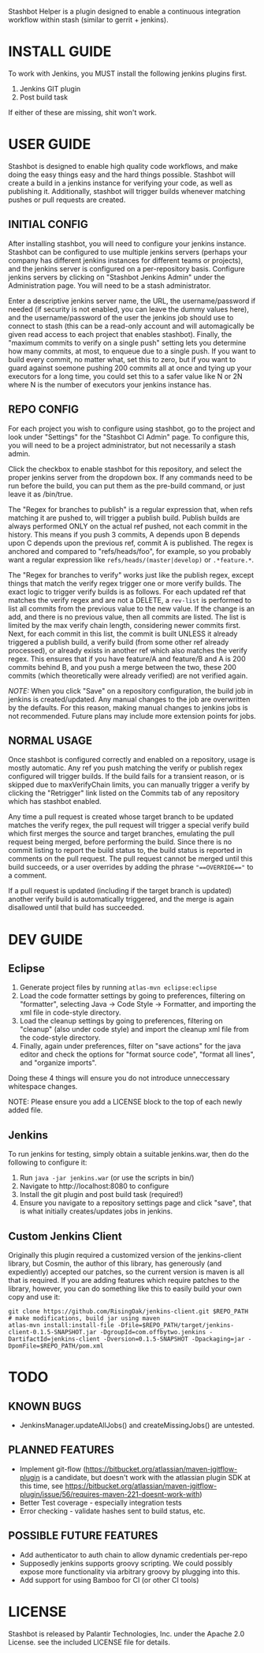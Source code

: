 Stashbot Helper is a plugin designed to enable a continuous integration
workflow within stash (similar to gerrit + jenkins).

# INSTALL GUIDE

To work with Jenkins, you MUST install the following jenkins plugins first.

1. Jenkins GIT plugin
2. Post build task

If either of these are missing, shit won't work.

# USER GUIDE

Stashbot is designed to enable high quality code workflows, and make doing the
easy things easy and the hard things possible.  Stashbot will create a build in
a jenkins instance for verifying your code, as well as publishing it.
Additionally, stashbot will trigger builds whenever matching pushes or pull
requests are created.

## INITIAL CONFIG

After installing stashbot, you will need to configure your jenkins instance.
Stashbot can be configured to use multiple jenkins servers (perhaps your
company has different jenkins instances for different teams or projects), and
the jenkins server is configured on a per-repository basis.  Configure jenkins
servers by clicking on "Stashbot Jenkins Admin" under the Administration page.
You will need to be a stash administrator.

Enter a descriptive jenkins server name, the URL, the username/password if
needed (if security is not enabled, you can leave the dummy values here), and
the username/password of the user the jenkins job should use to connect to
stash (this can be a read-only account and will automagically be given read
access to each project that enables stashbot).  Finally, the "maximum commits
to verify on a single push" setting lets you determine how many commits, at
most, to enqueue due to a single push.  If you want to build every commit, no
matter what, set this to zero, but if you want to guard against soemone pushing
200 commits all at once and tying up your executors for a long time, you could
set this to a safer value like N or 2N where N is the number of executors your
jenkins instance has.

## REPO CONFIG

For each project you wish to configure using stashbot, go to the project and
look under "Settings" for the "Stashbot CI Admin" page.  To configure this, you
will need to be a project administrator, but not necessarily a stash admin.

Click the checkbox to enable stashbot for this repository, and select the
proper jenkins server from the dropdown box.  If any commands need to be run
before the build, you can put them as the pre-build command, or just leave it
as /bin/true.

The "Regex for branches to publish" is a regular expression that, when refs
matching it are pushed to, will trigger a publish build.  Publish builds are
always performed ONLY on the actual ref pushed, not each commit in the history.
This means if you push 3 commits, A depends upon B depends upon C depends upon
the previous ref, commit A is published.  The regex is anchored and compared to
"refs/heads/foo", for example, so you probably want a regular expression like
`refs/heads/(master|develop)` or `.*feature.*`.

The "Regex for branches to verify" works just like the publish regex, except
things that match the verify regex trigger one or more verify builds.  The
exact logic to trigger verify builds is as follows.  For each updated ref that
matches the verify regex and are not a DELETE, a `rev-list` is performed to
list all commits from the previous value to the new value.  If the change is an
add, and there is no previous value, then all commits are listed.  The list is
limited by the max verify chain length, considering newer commits first.  Next,
for each commit in this list, the commit is built UNLESS it already triggered a
publish build, a verify build (from some other ref already processed), or
already exists in another ref which also matches the verify regex.  This
ensures that if you have feature/A and feature/B and A is 200 commits behind B,
and you push a merge between the two, these 200 commits (which theoretically
were already verified) are not verified again.

*NOTE:* When you click "Save" on a repository configuration, the build job in
jenkins is created/updated.  Any manual changes to the job are overwritten by
the defaults.  For this reason, making manual changes to jenkins jobs is not
recommended.  Future plans may include more extension points for jobs.

## NORMAL USAGE

Once stashbot is configured correctly and enabled on a repository, usage is
mostly automatic.  Any ref you push matching the verify or publish regex
configured will trigger builds.  If the build fails for a transient reason, or
is skipped due to maxVerifyChain limits, you can manually trigger a verify by
clicking the "Retrigger" link listed on the Commits tab of any repository which
has stashbot enabled.

Any time a pull request is created whose target branch to be updated matches
the verify regex, the pull request will trigger a special verify build which
first merges the source and target branches, emulating the pull request being
merged, before performing the build.  Since there is no commit listing to
report the build status to, the build status is reported in comments on the
pull request.  The pull request cannot be merged until this build succeeds, or
a user overrides by adding the phrase `"==OVERRIDE=="` to a comment.

If a pull request is updated (including if the target branch is updated)
another verify build is automatically triggered, and the merge is again
disallowed until that build has succeeded.

# DEV GUIDE

## Eclipse

1. Generate project files by running `atlas-mvn eclipse:eclipse`
2. Load the code formatter settings by going to preferences, filtering on
"formatter", selecting Java -> Code Style -> Formatter, and importing the xml
file in code-style directory.
3. Load the cleanup settings by going to preferences, filtering on "cleanup" (also under code style) and import the cleanup xml file from the code-style directory.
4. Finally, again under preferences, filter on "save actions" for the java editor and check the options for "format source code", "format all lines", and "organize imports".

Doing these 4 things will ensure you do not introduce unneccessary whitespace changes.

NOTE: Please ensure you add a LICENSE block to the top of each newly added file.

## Jenkins

To run jenkins for testing, simply obtain a suitable jenkins.war, then do the
following to configure it:

1. Run ```java -jar jenkins.war``` (or use the scripts in bin/)
2. Navigate to http://localhost:8080 to configure
3. Install the git plugin and post build task (required!)
4. Ensure you navigate to a repository settings page and click "save", that is what initially creates/updates jobs in jenkins.


## Custom Jenkins Client

Originally this plugin required a customized version of the jenkins-client
library, but Cosmin, the author of this library, has generously (and expediently)
accepted our patches, so the current version is maven is all that is required.
If you are adding features which require patches to the library, however, you
can do something like this to easily build your own copy and use it:

    git clone https://github.com/RisingOak/jenkins-client.git $REPO_PATH
    # make modifications, build jar using maven
    atlas-mvn install:install-file -Dfile=$REPO_PATH/target/jenkins-client-0.1.5-SNAPSHOT.jar -DgroupId=com.offbytwo.jenkins -DartifactId=jenkins-client -Dversion=0.1.5-SNAPSHOT -Dpackaging=jar -DpomFile=$REPO_PATH/pom.xml

# TODO

## KNOWN BUGS
* JenkinsManager.updateAllJobs() and createMissingJobs() are untested.

## PLANNED FEATURES

* Implement git-flow (https://bitbucket.org/atlassian/maven-jgitflow-plugin is a candidate, but doesn't work with the atlassian plugin SDK at this time, see https://bitbucket.org/atlassian/maven-jgitflow-plugin/issue/56/requires-maven-221-doesnt-work-with)
* Better Test coverage - especially integration tests
* Error checking - validate hashes sent to build status, etc.

## POSSIBLE FUTURE FEATURES

* Add authenticator to auth chain to allow dynamic credentials per-repo
* Supposedly jenkins supports groovy scripting.  We could possibly expose more functionality via arbitrary groovy by plugging into this.
* Add support for using Bamboo for CI (or other CI tools)

# LICENSE

Stashbot is released by Palantir Technologies, Inc. under the Apache 2.0
License.  see the included LICENSE file for details.
